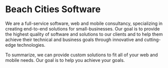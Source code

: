 Beach Cities Software
======

We are a full-service software, web and mobile consultancy, specializing in creating end-to-end solutions for small-businesses. Our goal is to provide the highest quality of software and solutions to our clients and to help them achieve their technical and business goals through innovative and cutting-edge technologies.

To summarize, we can provide custom solutions to fit all of your web and mobile needs. Our goal is to help you achieve your goals.
